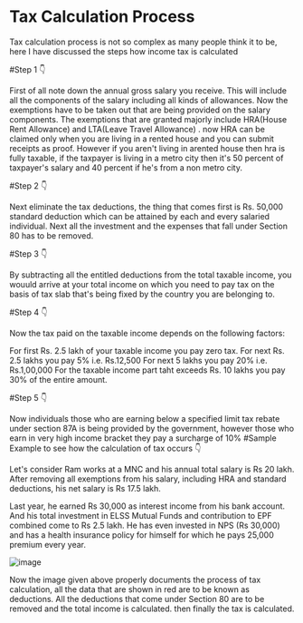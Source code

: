 # Tax Calculation Process

Tax calculation process is not so complex as many people think it to be, here I have discussed the steps how income tax is calculated

#Step 1 👇

First of all note down the annual gross salary you receive. This will include all the components of the salary including all kinds of allowances.
Now the exemptions have to be taken out that are being provided on the salary components.
The exemptions that are granted majorly include HRA(House Rent Allowance) and LTA(Leave Travel Allowance) . now HRA can be claimed only when you are living in a rented house and you can submit receipts as proof.
However if you aren't living in arented house then hra is fully taxable, if the taxpayer is living in a metro city then it's 50 percent of taxpayer's salary and 40 percent if he's from a non metro city.

#Step 2 👇

Next eliminate the tax deductions, the thing that comes first is Rs. 50,000 standard deduction which can be attained by each and every salaried individual. Next all the investment and the expenses that fall under Section 80 has to be removed.

#Step 3 👇

By subtracting all the entitled deductions from the total taxable income, you wouuld arrive at your total income on which you need to pay tax on the basis of tax slab that's being fixed by the country you are belonging to.

#Step 4 👇

Now the tax paid on the taxable income depends on the following factors:

For first Rs. 2.5 lakh of your taxable income you pay zero tax.
For next Rs. 2.5 lakhs you pay 5% i.e. Rs.12,500
For next 5 lakhs you pay 20% i.e. Rs.1,00,000
For the taxable income part taht exceeds Rs. 10 lakhs you pay 30% of the entire amount.


#Step 5 👇

Now individuals those who are earning below a specified limit tax rebate under section 87A is being provided by the government, however those who earn in very high income bracket they pay a surcharge of 10%
#Sample Example to see how the calculation of tax occurs 👇

Let's consider Ram works at a MNC and his annual total salary is Rs 20 lakh. After removing all exemptions from his salary, including HRA and standard deductions, his net salary is Rs 17.5 lakh.

Last year, he earned Rs 30,000 as interest income from his bank account. And his total investment in ELSS Mutual Funds and contribution to EPF combined come to Rs 2.5 lakh. He has even invested in NPS (Rs 30,000) and has a health insurance policy for himself for which he pays 25,000 premium every year.


![image](https://user-images.githubusercontent.com/83940432/194339763-95c77f08-4576-4727-be11-8cfc356c4db4.png)

Now the image given above properly documents the process of tax calculation, all the data that are shown in red are to be known as deductions. All the deductions that come under Section 80 are to be removed and the total income is calculated. then finally the tax is calculated.
